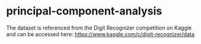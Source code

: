 # principal-component-analysis

The dataset is referenced from the Digit Recognizer competition on Kaggle and can be accessed here: https://www.kaggle.com/c/digit-recognizer/data
